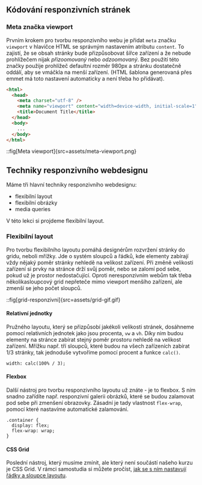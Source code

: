 ## Kódování responzivních stránek

### Meta značka viewport

Prvním krokem pro tvorbu responzivního webu je přidat `meta` značku `viewport` v hlavičce HTML se správným nastavením atributu `content`. To zajistí, že se obsah stránky bude přizpůsobovat šířce zařízení a že nebude prohlížečem nijak _přizoomovaný_ nebo _odzoomovaný_. Bez použití této značky použije prohlížeč defaultní rozměr 980px a stránku dostatečně oddálí, aby se vmáčkla na menší zařízení. (HTML šablona generovaná přes emmet má toto nastavení automaticky a není třeba ho přidávat).

```html
<html>
  <head>
    <meta charset="utf-8" />
    <meta name="viewport" content="width=device-width, initial-scale=1" />
    <title>Document Title</title>
  </head>
  <body>
    ...
  </body>
</html>
```

::fig[Meta viewport]{src=assets/meta-viewport.png}

## Techniky responzivního webdesignu

Máme tři hlavní techniky responzivního webdesignu:

- flexibilní layout
- flexibilní obrázky
- media queries

V této lekci si projdeme flexibilní layout.

### Flexibilní layout

Pro tvorbu flexibilního layoutu pomáhá designérům rozvržení stránky do gridu, neboli mřížky. Jde o systém sloupců a řádků, kde elementy zabírají vždy nějaký poměr stránky nehledě na velikost zařízení. Při změně velikosti zařízení si prvky na stránce drží svůj poměr, nebo se zalomí pod sebe, pokud už je prostor nedostačující. Oproti neresponzivním webům tak třeba několikasloupcový grid nepřeteče mimo viewport menšího zařízení, ale zmenší se jeho počet sloupců.

::fig[grid-responzivni]{src=assets/grid-gif.gif}

#### Relativní jednotky

Pružného layoutu, který se přizpůsobí jakékoli velikosti stránek, dosáhneme pomocí relativních jednotek jako jsou procenta, `vw` a `vh`. Díky nim budou elementy na stránce zabírat stejný poměr prostoru nehledě na velikost zařízení. Mřížku např. tří sloupců, které budou na všech zařízeních zabírat 1/3 stránky, tak jednoduše vytvoříme pomocí procent a funkce `calc()`. 

```
width: calc(100% / 3);
```

#### Flexbox

Další nástroj pro tvorbu responzivního layoutu už znáte - je to flexbox. S ním snadno zařídíte např. responzivní galerii obrázků, které se budou zalamovat pod sebe při zmenšení obrazovky. Zásadní je tady vlastnost `flex-wrap`, pomocí které nastavíme automatické zalamování.

```
.container {
  display: flex;
  flex-wrap: wrap;
}
```

#### CSS Grid
Poslední nástroj, který musíme zmínit, ale který není součástí našeho kurzu je CSS Grid. V rámci samostudia si můžete pročíst, [jak se s ním nastavují řádky a sloupce layoutu](https://developer.mozilla.org/en-US/docs/Web/CSS/CSS_grid_layout).

